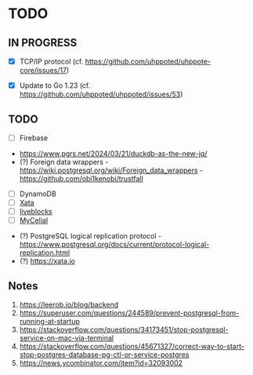 # TODO

## IN PROGRESS

- [x] TCP/IP protocol (cf. https://github.com/uhppoted/uhppote-core/issues/17)
- [x] Update to Go 1.23 (cf. https://github.com/uhppoted/uhppoted/issues/53)


## TODO

- [ ] Firebase
- https://www.pgrs.net/2024/03/21/duckdb-as-the-new-jq/
- (?) Foreign data wrappers
      - https://wiki.postgresql.org/wiki/Foreign_data_wrappers
      - https://github.com/obi1kenobi/trustfall
- [ ] DynamoDB
- [ ] [Xata](https://xata.io)
- [ ] [liveblocks](https://liveblocks.io)
- [ ] [MyCelial](https://github.com/mycelial)

- (?) PostgreSQL logical replication protocol
      - https://www.postgresql.org/docs/current/protocol-logical-replication.html
- (?) https://xata.io

## Notes

1. https://leerob.io/blog/backend
2. https://superuser.com/questions/244589/prevent-postgresql-from-running-at-startup
3. https://stackoverflow.com/questions/34173451/stop-postgresql-service-on-mac-via-terminal
4. https://stackoverflow.com/questions/45671327/correct-way-to-start-stop-postgres-database-pg-ctl-or-service-postgres
5. https://news.ycombinator.com/item?id=32093002
